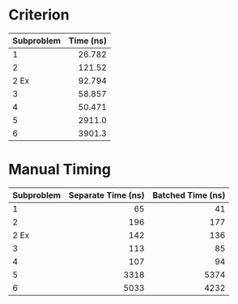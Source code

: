 # Criterion

| Subproblem | Time (ns)   |
| :--------- | ----------: |
| 1          |      26.782 |
| 2          |      121.52 |
| 2 Ex       |      92.794 |
| 3          |      58.857 |
| 4          |      50.471 |
| 5          |      2911.0 |
| 6          |      3901.3 |

# Manual Timing

| Subproblem | Separate Time (ns)   | Batched Time (ns)   |
| :--------- | -------------------: | ------------------: |
| 1          |                   65 |                  41 |
| 2          |                  196 |                 177 |
| 2 Ex       |                  142 |                 136 |
| 3          |                  113 |                  85 |
| 4          |                  107 |                  94 |
| 5          |                 3318 |                5374 |
| 6          |                 5033 |                4232 |
